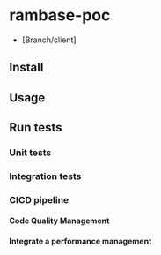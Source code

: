 # rambase-poc

- [Branch/client]

## Install

## Usage

## Run tests

### Unit tests

### Integration tests

### CICD pipeline

#### Code Quality Management

#### Integrate a performance management



